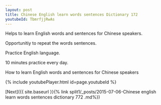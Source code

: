```yaml
---
layout: post
title: Chinese English learn words sentences Dictionary 172 
youtubeId: TbmrfjjRwAs
---
```

 
 
Helps to learn English words and sentences for Chinese speakers.

Opportunitiy to repeat the words sentences. 

Practice English language. 
 
10 minutes practice every day. 
 
How to learn English words and sentences for Chinese speakers 
 
{% include youtubePlayer.html id=page.youtubeId %}
 
 
[Next]({{ site.baseurl }}{% link  split1/_posts/2015-07-06-Chinese english learn words sentences dictionary 772 .md%})
 
